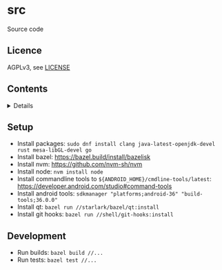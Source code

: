 # src

Source code

## Licence

AGPLv3, see [LICENSE](./LICENSE.txt)

## Contents

<details>

<!-- README_CONTENTS START -->

  - [assets](/assets): Assets

    - [useless-qt-gui](/assets/useless-qt-gui): Assets for useless-qt-gui

  - [configs](/configs): Configs for different tools

    - [dotfiles](/configs/dotfiles): Dotfile configs

  - [cpp](/cpp): C&#43;&#43; projects

    - [infinitime](/cpp/infinitime): Fork of InfiniTimeOrg/InfiniTime

    - [leetcode-submissions](/cpp/leetcode-submissions): Leetcode submissions

    - [useless-qt-gui](/cpp/useless-qt-gui): Useless qt GUI

  - [drawio](/drawio): Drawio diagrams

    - [diagrams](/drawio/diagrams): Drawio diagrams

  - [golang](/golang): Golang projects

    - [bazel-shell-worker](/golang/bazel-shell-worker): Bazel worker that runs shell commands

    - [file-installer](/golang/file-installer): Tool to install files

    - [leetcode-downloader](/golang/leetcode-downloader): CLI app to download leetcode submissions

    - [readme-tree](/golang/readme-tree): Tool to parse README.md files

    - [utils](/golang/utils): Random golang tools

  - [hugo](/hugo): Hugo projects

    - [knowledge](/hugo/knowledge): Wiki

    - [projects](/hugo/projects): Project documentation

  - [java](/java): Java projects

    - [leetcode-submissions](/java/leetcode-submissions): Leetcode submissions

  - [javascript](/javascript): Javascript projects

    - [leetcode-downloader](/javascript/leetcode-downloader): Tampermonkey script to download leetcode submissions

  - [lua](/lua): Lua projects

    - [nvim-config](/lua/nvim-config): Neovim config

    - [nvim-lib](/lua/nvim-lib): Lua library for neovim

  - [patches](/patches): Patches

    - [infinitime](/patches/infinitime): Git patches for InfiniTimeOrg/InfiniTime

  - [proto](/proto): Protobuf projects

    - [bazel-worker](/proto/bazel-worker): Bazel worker protocol

    - [leetcode-downloader](/proto/leetcode-downloader): Models for leetcode-downloader

  - [python](/python): Python projects

    - [bazel-python-shell](/python/bazel-python-shell): Python shell allowing you to run shell commands in python environment

    - [install-file](/python/install-file): Python scripts

    - [leetcode-submissions](/python/leetcode-submissions): Leetcode submissions

    - [replace-section](/python/replace-section): Replace sections of files

  - [rust](/rust): Rust projects

    - [tools](/rust/tools): Rust tools

  - [shell](/shell): Shell projects

    - [git-hooks](/shell/git-hooks): Git hooks

    - [scripts](/shell/scripts): Shell scripts

  - [starlark](/starlark): Starlark projects

    - [bazel](/starlark/bazel): Bazel projects

      - [aspects](/starlark/bazel/aspects): Bazel aspects

      - [configs](/starlark/bazel/configs): Bazel configs

      - [extensions](/starlark/bazel/extensions): Module extensions

      - [macros](/starlark/bazel/macros): Bazel macros

      - [providers](/starlark/bazel/providers): Bazel providers

      - [qt](/starlark/bazel/qt): Qt wrapper for bazel

      - [rules](/starlark/bazel/rules): Bazel rules

  - [vial](/vial): Vial configs

    - [keyboards](/vial/keyboards): Keyboard configs
<!-- README_CONTENTS END -->

</details>

## Setup

- Install packages: `sudo dnf install clang java-latest-openjdk-devel rust mesa-libGL-devel go`
- Install bazel: https://bazel.build/install/bazelisk
- Install nvm: https://github.com/nvm-sh/nvm
- Install node: `nvm install node`
- Install commandline tools to `${ANDROID_HOME}/cmdline-tools/latest`: https://developer.android.com/studio#command-tools
- Install android tools: `sdkmanager "platforms;android-36" "build-tools;36.0.0"`
- Install qt: `bazel run //starlark/bazel/qt:install`
- Install git hooks: `bazel run //shell/git-hooks:install`

## Development

- Run builds: `bazel build //...`
- Run tests: `bazel test //...`
